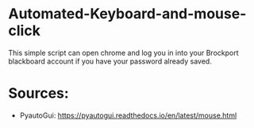 # Automated-Keyboard-and-mouse-click
This simple script can open chrome and log you in into your Brockport blackboard account if you have your password already saved.



# Sources:
* PyautoGui: https://pyautogui.readthedocs.io/en/latest/mouse.html
